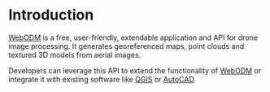 # Introduction

[WebODM](https://github.com/OpenDroneMap/WebODM) is a free, user-friendly, extendable application and API for drone image processing. It generates georeferenced maps, point clouds and textured 3D models from aerial images.

Developers can leverage this API to extend the functionality of [WebODM](https://github.com/OpenDroneMap/WebODM) or integrate it with existing software like [QGIS](http://www.qgis.org/) or [AutoCAD](http://www.autodesk.com/products/autocad/overview).
